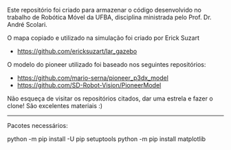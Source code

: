 Este repositório foi criado para armazenar o código desenvolvido no trabalho de Robótica Móvel da UFBA, disciplina ministrada pelo Prof. Dr. André Scolari. 


O mapa copiado e utilizado na simulação foi criado por Erick Suzart
- https://github.com/ericksuzart/lar_gazebo

O modelo do pioneer utilizado foi baseado nos seguintes repositórios:
- https://github.com/mario-serna/pioneer_p3dx_model
- https://github.com/SD-Robot-Vision/PioneerModel

Não esqueça de visitar os repositórios citados, dar uma estrela e fazer o clone! São excelentes materiais :)

----

Pacotes necessários:

python -m pip install -U pip setuptools
python -m pip install matplotlib